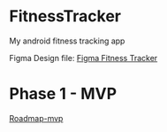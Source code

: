 # FitnessTracker
My android fitness tracking app 

Figma Design file: [Figma Fitness Tracker](https://www.figma.com/file/DQew3Rpb4RWafsK2aYilMH/ThinkerByte?type=design&node-id=0-1&mode=design&t=MdLpQhzOzrklrsuE-0)

# Phase 1 - MVP
[Roadmap-mvp](Roadmap-mvp.md)
